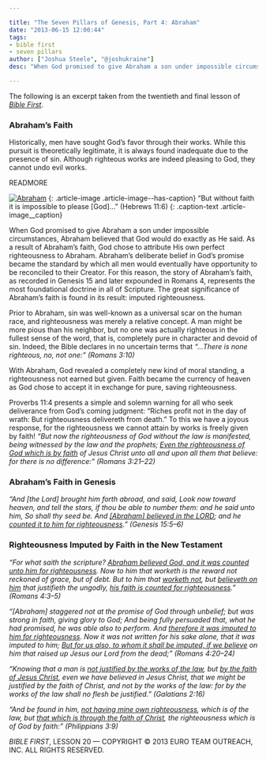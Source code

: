 ```yaml
---

title: "The Seven Pillars of Genesis, Part 4: Abraham"
date: "2013-06-15 12:00:44"
tags:
- bible first
- seven pillars
author: ["Joshua Steele", "@joshukraine"]
desc: "When God promised to give Abraham a son under impossible circumstances, Abraham believed that God would do exactly as He said."

---
```


The following is an excerpt taken from the twentieth and final lesson of *<a title="Bible First" href="http://www.getbiblefirst.com" target="_blank">Bible First</a>*.

### Abraham’s Faith

Historically, men have sought God’s favor through their works. While this pursuit is theoretically legitimate, it is always found inadequate due to the presence of sin. Although righteous works are indeed pleasing to God, they cannot undo evil works.

READMORE

<a href="//d21yo20tm8bmc2.cloudfront.net/2013/05/Abraham.jpg"><img class="alignleft  wp-image-1816" alt="Abraham" src="//d21yo20tm8bmc2.cloudfront.net/2013/05/Abraham-372x450.jpg" /></a>
{: .article-image .article-image--has-caption}
“But without faith it is impossible to please [God]…” (Hebrews 11:6)
{: .caption-text .article-image__caption}

When God promised to give Abraham a son under impossible circumstances, Abraham believed that God would do exactly as He said. As a result of Abraham’s faith, God chose to attribute His own perfect righteousness to Abraham. Abraham’s deliberate belief in God’s promise became the standard by which all men would eventually have opportunity to be reconciled to their Creator. For this reason, the story of Abraham’s faith, as recorded in Genesis 15 and later expounded in Romans 4, represents the most foundational doctrine in all of Scripture. The great significance of Abraham’s faith is found in its result: imputed righteousness.

Prior to Abraham, sin was well-known as a universal scar on the human race, and righteousness was merely a relative concept. A man might be more pious than his neighbor, but no one was actually righteous in the fullest sense of the word, that is, completely pure in character and devoid of sin. Indeed, the Bible declares in no uncertain terms that *“…There is none righteous, no, not one:” (Romans 3:10)*

With Abraham, God revealed a completely new kind of moral standing, a righteousness not earned but given. Faith became the currency of heaven as God chose to accept it in exchange for pure, saving righteousness.

Proverbs 11:4 presents a simple and solemn warning for all who seek deliverance from God’s coming judgment: “Riches profit not in the day of wrath: But righteousness delivereth from death.” To this we have a joyous response, for the righteousness we cannot attain by works is freely given by faith! *“But now the righteousness of God without the law is manifested, being witnessed by the law and the prophets; <span style="text-decoration: underline;">Even the righteousness of God which is by faith</span> of Jesus Christ unto all and upon all them that believe: for there is no difference:” (Romans 3:21–22)*

### Abraham’s Faith in Genesis

*“And [the Lord] brought him forth abroad, and said, Look now toward heaven, and tell the stars, if thou be able to number them: and he said unto him, So shall thy seed be. And <span style="text-decoration: underline;">[Abraham] believed in the LORD</span>; and he <span style="text-decoration: underline;">counted it to him for righteousness</span>.” (Genesis 15:5–6)*

### Righteousness Imputed by Faith in the New Testament

*“For what saith the scripture? <span style="text-decoration: underline;">Abraham believed God, and it was counted unto him for righteousness</span>. Now to him that worketh is the reward not reckoned of grace, but of debt. But to him that <span style="text-decoration: underline;">worketh not</span>, but <span style="text-decoration: underline;">believeth on him</span> that justifieth the ungodly, <span style="text-decoration: underline;">his faith is counted for righteousness</span>.” (Romans 4:3–5)*

*“[Abraham] staggered not at the promise of God through unbelief; but was strong in faith, giving glory to God; And being fully persuaded that, what he had promised, he was able also to perform. And <span style="text-decoration: underline;">therefore it was imputed to him for righteousness</span>. Now it was not written for his sake alone, that it was imputed to him; <span style="text-decoration: underline;">But for us also, to whom it shall be imputed, if we believe</span> on him that raised up Jesus our Lord from the dead;” (Romans 4:20–24)*

*“Knowing that a man is <span style="text-decoration: underline;">not justified by the works of the law</span>, but <span style="text-decoration: underline;">by the faith of Jesus Christ</span>, even we have believed in Jesus Christ, that we might be justified by the faith of Christ, and not by the works of the law: for by the works of the law shall no flesh be justified.” (Galatians 2:16)*

*“And be found in him, <span style="text-decoration: underline;">not having mine own righteousness</span>, which is of the law, but <span style="text-decoration: underline;">that which is through the faith of Christ</span>, the righteousness which is of God by faith:” (Philippians 3:9)*

*BIBLE FIRST*, LESSON 20 &mdash; COPYRIGHT &copy; 2013 EURO TEAM OUTREACH, INC. ALL RIGHTS RESERVED.
